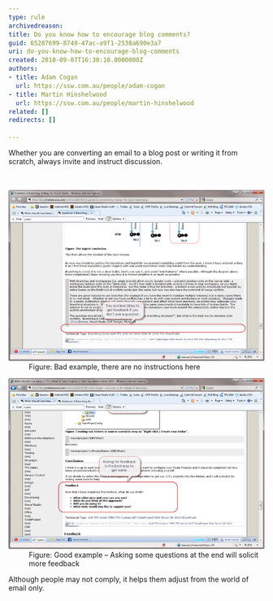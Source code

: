 ```yaml
---
type: rule
archivedreason: 
title: Do you know how to encourage blog comments?
guid: 65287699-8749-47ac-a9f1-2538a690e3a7
uri: do-you-know-how-to-encourage-blog-comments
created: 2010-09-07T16:30:10.0000000Z
authors:
- title: Adam Cogan
  url: https://ssw.com.au/people/adam-cogan
- title: Martin Hinshelwood
  url: https://ssw.com.au/people/martin-hinshelwood
related: []
redirects: []

---
```



Whether​ you are converting an email to a blog post or writing it from scratch, always invite and instruct discussion. 
<br>
<br><excerpt class='endintro'></excerpt><br>
<dl class="badImage"><dt><img title="SNAGHTMLf1a9ab" alt="SNAGHTMLf1a9ab" src="RulesBloggingFeedbackBad.jpg" border="0" style="width:800px;" /></dt><dd>Figure: Bad example, there are no instructions here</dd></dl><dl class="goodImage"><dt><img title="SNAGHTMLef6f69" alt="SNAGHTMLef6f69" src="RulesBloggingFeedbackGood.jpg" border="0" style="width:800px;" /></dt><dd>Figure: Good example – Asking some questions at the end will solicit more feedback</dd></dl> 
<p>Although people may not comply, it helps them adjust from the world of email only.</p>


